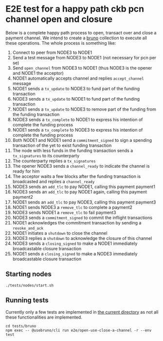# E2E test for a happy path ckb pcn channel open and closure

Below is a complete happy path process to open, transact over and close a payment channel.
We intend to create a [bruno](https://www.usebruno.com/) collection to execute all these operations.
The whole process is something like:

1. Connect to peer from NODE3 to NODE1
2. Send a test message from NODE3 to NODE1 (not necessary for pcn per se)
3. Send `open_channel` from NODE3 to NODE1 (thus NODE3 is the opener and NODE1 the acceptor)
4. NODE1 automatically accepts channel and replies `accept_channel` message
5. NODE1 sends a `tx_update` to NODE3 to fund part of the funding transaction
6. NODE3 sends a `tx_update` to NODE1 to fund part of the funding transaction
7. NODE1 sends a `tx_update` to NODE3 to remove part of the funding from the funding transaction
8. NODE3 sends a `tx_complete` to NODE1 to express his intention of complete the funding process
9. NODE1 sends a `tx_complete` to NODE3 to express his intention of complete the funding process
10. Both NODE1 and NODE1 send a `commitment_signed` to sign a spending transaction of the yet to exist funding transaction
11. The node with less funds in the funding transaction sends a `tx_signatures` to its counterparty
12. The counterparty replies a `tx_signatures`
13. The opener NODE3 sends a `channel_ready` to indicate the channel is ready for him
14. The acceptor waits a few blocks after the funding transaction is broadcasted and replies a `channel_ready`
15. NODE3 sends an `add_tlc` to pay NODE1, calling this payment payment1
16. NODE3 sends an `add_tlc` to pay NODE1 again, calling this payment payment2
17. NODE1 sends an `add_tlc` to pay NODE3, calling this payment payment3
18. NODE1 sends NODE3 a `remove_tlc` to complete a payment2
19. NODE3 sends NODE1 a `remove_tlc` to fail payment3
20. NODE3 sends a `commitment_signed` to commit the inflight transactions
21. NODE1 acknowledges the commitment transaction by sending a `revoke_and_ack`
22. NODE1 initiates a `shutdown` to close the channel
23. NODE3 replies a `shutdown` to acknowledge the closure of this channel
24. NODE3 sends a `closing_signed` to make a NODE1 immediately broadcastable closure transaction
24. NODE1 sends a `closing_signed` to make a NODE3 immediately broadcastable closure transaction

## Starting nodes

```
./tests/nodes/start.sh
```

## Running tests

Currently only a few tests are implemented in [the current directory](./) as not all these functionalities are implemented.

```
cd tests/bruno
npm exec -- @usebruno/cli run e2e/open-use-close-a-channel -r --env test
```

